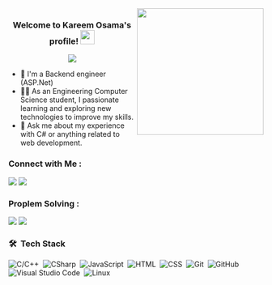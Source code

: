 
<img width="250" align="right" src="https://c.tenor.com/_DOBjnGspYAAAAAM/code-coding.gif">

<h3 align="center">
  Welcome to Kareem Osama's profile!
  <img src="https://media.giphy.com/media/hvRJCLFzcasrR4ia7z/giphy.gif" width="28">
</h3>

<!-- Typing SVG by DenverCoder1 - https://github.com/DenverCoder1/readme-typing-svg -->
<p align="center">
  <a href="https://github.com/DenverCoder1/readme-typing-svg"><img src="https://readme-typing-svg.herokuapp.com/?lines=Back-End%20web%20developer;Always%20learning%20new%20things&font=Fira%20Code&center=true&width=440&height=45&color=f75c7e&vCenter=true&size=22"></a>
</p> 

- 🏢 I'm a Backend engineer (ASP.Net)
- 👨‍💻 As an Engineering Computer Science student, I passionate learning and exploring new technologies to improve my skills.
- 💬 Ask me about my experience with C# or anything related to web development.

### Connect with Me :

<a href="https://www.linkedin.com/in/karem-osama-1216b125b" target="_blank"><img src="https://img.shields.io/badge/-LinkedIn-0077B5?style=for-the-badge&logo=Linkedin&logoColor=white"/></a>
<a href="mailto:karemosama259@gmail.com" target="_blank"><img src="https://img.shields.io/badge/-Gmail-0077B5?style=for-the-badge&logo=Linkedin&logoColor=white"/></a>

### Proplem Solving :
<a href="https://codeforces.com/profile/kArIm_OS" target="_blank"><img src="https://img.shields.io/badge/-Codeforces-0077B5?style=for-the-badge&logo=Linkedin&logoColor=white"/></a>
<a href="https://leetcode.com/u/KArIm20" target="_blank"><img src="https://img.shields.io/badge/-Leetcode-0077B5?style=for-the-badge&logo=Linkedin&logoColor=white"/></a>

### 🛠 &nbsp;Tech Stack
![C/C++](https://img.shields.io/badge/-C/C++-05122A?style=flat&logo=CSharp&logoColor=007ACC)&nbsp;
![CSharp](https://img.shields.io/badge/-CSharp-05122A?style=flat&logo=CSharp&logoColor=007ACC)&nbsp;
![JavaScript](https://img.shields.io/badge/-JavaScript-05122A?style=flat&logo=javascript)&nbsp;
![HTML](https://img.shields.io/badge/-HTML-05122A?style=flat&logo=HTML5)&nbsp;
![CSS](https://img.shields.io/badge/-CSS-05122A?style=flat&logo=CSS3&logoColor=1572B6)&nbsp;
![Git](https://img.shields.io/badge/-Git-05122A?style=flat&logo=git)&nbsp;
![GitHub](https://img.shields.io/badge/-GitHub-05122A?style=flat&logo=github)&nbsp;
![Visual Studio Code](https://img.shields.io/badge/-Visual%20Studio%20Code-05122A?style=flat&logo=visual-studio-code&logoColor=007ACC)&nbsp;
![Linux](https://img.shields.io/badge/-Linux-05122A?style=flat&logo=visual-studio-code&logoColor=007ACC)&nbsp;
